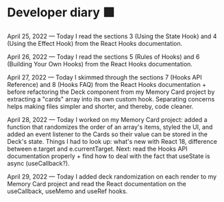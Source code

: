 # Developer diary 🟩

April 25, 2022 — Today I read the sections 3 (Using the State Hook) and 4 (Using the Effect Hook) from the React Hooks documentation.

April 26, 2022 — Today I read the sections 5 (Rules of Hooks) and 6 (Building Your Own Hooks) from the React Hooks documentation.

April 27, 2022 — Today I skimmed through the sections 7 (Hooks API Reference) and 8 (Hooks FAQ) from the React Hooks documentation + before refactoring the Deck component from my Memory Card project by extracting a "cards" array into its own custom hook. Separating concerns helps making files simpler and shorter, and thereby, code cleaner.

April 28, 2022 — Today I worked on my Memory Card project: added a function that randomizes the order of an array's items, styled the UI, and added an event listener to the Cards so their value can be stored in the Deck's state. Things I had to look up: what's new with React 18, difference between e.target and e.currentTarget. Next: read the Hooks API documentation properly + find how to deal with the fact that useState is async (useCallback?).

April 29, 2022 — Today I added deck randomization on each render to my Memory Card project and read the React documentation on the useCallback, useMemo and useRef hooks.
